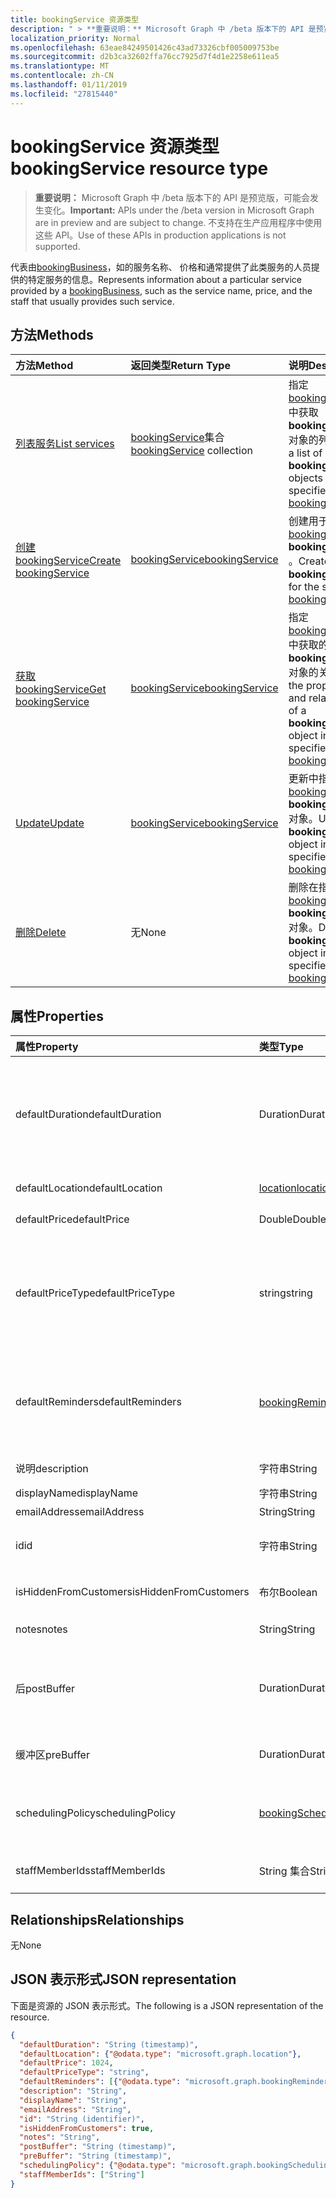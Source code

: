 ```yaml
---
title: bookingService 资源类型
description: " > **重要说明：** Microsoft Graph 中 /beta 版本下的 API 是预览版，可能会发生变化。 不支持在生产应用程序中使用这些 API。"
localization_priority: Normal
ms.openlocfilehash: 63eae84249501426c43ad73326cbf005009753be
ms.sourcegitcommit: d2b3ca32602ffa76cc7925d7f4d1e2258e611ea5
ms.translationtype: MT
ms.contentlocale: zh-CN
ms.lasthandoff: 01/11/2019
ms.locfileid: "27815440"
---
```

# <a name="bookingservice-resource-type"></a><span data-ttu-id="a2f6a-104">bookingService 资源类型</span><span class="sxs-lookup"><span data-stu-id="a2f6a-104">bookingService resource type</span></span>

 > <span data-ttu-id="a2f6a-105">**重要说明：** Microsoft Graph 中 /beta 版本下的 API 是预览版，可能会发生变化。</span><span class="sxs-lookup"><span data-stu-id="a2f6a-105">**Important:** APIs under the /beta version in Microsoft Graph are in preview and are subject to change.</span></span> <span data-ttu-id="a2f6a-106">不支持在生产应用程序中使用这些 API。</span><span class="sxs-lookup"><span data-stu-id="a2f6a-106">Use of these APIs in production applications is not supported.</span></span>
 
<span data-ttu-id="a2f6a-107">代表由[bookingBusiness](bookingbusiness.md)，如的服务名称、 价格和通常提供了此类服务的人员提供的特定服务的信息。</span><span class="sxs-lookup"><span data-stu-id="a2f6a-107">Represents information about a particular service provided by a [bookingBusiness](bookingbusiness.md), such as the service name, price, and the staff that usually provides such service.</span></span>

## <a name="methods"></a><span data-ttu-id="a2f6a-108">方法</span><span class="sxs-lookup"><span data-stu-id="a2f6a-108">Methods</span></span>

| <span data-ttu-id="a2f6a-109">方法</span><span class="sxs-lookup"><span data-stu-id="a2f6a-109">Method</span></span>           | <span data-ttu-id="a2f6a-110">返回类型</span><span class="sxs-lookup"><span data-stu-id="a2f6a-110">Return Type</span></span>    |<span data-ttu-id="a2f6a-111">说明</span><span class="sxs-lookup"><span data-stu-id="a2f6a-111">Description</span></span>|
|:---------------|:--------|:----------|
|[<span data-ttu-id="a2f6a-112">列表服务</span><span class="sxs-lookup"><span data-stu-id="a2f6a-112">List services</span></span>](../api/bookingbusiness-list-services.md) | <span data-ttu-id="a2f6a-113">[bookingService](bookingservice.md)集合</span><span class="sxs-lookup"><span data-stu-id="a2f6a-113">[bookingService](bookingservice.md) collection</span></span> | <span data-ttu-id="a2f6a-114">指定[bookingbusiness](../resources/bookingbusiness.md)中获取**bookingService**对象的列表。</span><span class="sxs-lookup"><span data-stu-id="a2f6a-114">Get a list of **bookingService** objects in the specified [bookingbusiness](../resources/bookingbusiness.md).</span></span>|
|[<span data-ttu-id="a2f6a-115">创建 bookingService</span><span class="sxs-lookup"><span data-stu-id="a2f6a-115">Create bookingService</span></span>](../api/bookingbusiness-post-services.md) | [<span data-ttu-id="a2f6a-116">bookingService</span><span class="sxs-lookup"><span data-stu-id="a2f6a-116">bookingService</span></span>](bookingservice.md) | <span data-ttu-id="a2f6a-117">创建用于指定[bookingbusiness](../resources/bookingbusiness.md) **bookingService** 。</span><span class="sxs-lookup"><span data-stu-id="a2f6a-117">Create a **bookingService** for the specified [bookingbusiness](../resources/bookingbusiness.md).</span></span> |
|[<span data-ttu-id="a2f6a-118">获取 bookingService</span><span class="sxs-lookup"><span data-stu-id="a2f6a-118">Get bookingService</span></span>](../api/bookingservice-get.md) | [<span data-ttu-id="a2f6a-119">bookingService</span><span class="sxs-lookup"><span data-stu-id="a2f6a-119">bookingService</span></span>](bookingservice.md) |<span data-ttu-id="a2f6a-120">指定[bookingbusiness](../resources/bookingbusiness.md)中获取的属性和**bookingService**对象的关系。</span><span class="sxs-lookup"><span data-stu-id="a2f6a-120">Get the properties and relationships of a **bookingService** object in the specified [bookingbusiness](../resources/bookingbusiness.md).</span></span>|
|[<span data-ttu-id="a2f6a-121">Update</span><span class="sxs-lookup"><span data-stu-id="a2f6a-121">Update</span></span>](../api/bookingservice-update.md) | [<span data-ttu-id="a2f6a-122">bookingService</span><span class="sxs-lookup"><span data-stu-id="a2f6a-122">bookingService</span></span>](bookingservice.md)    |<span data-ttu-id="a2f6a-123">更新中指定[bookingbusiness](../resources/bookingbusiness.md) **bookingService**对象。</span><span class="sxs-lookup"><span data-stu-id="a2f6a-123">Update a **bookingService** object in the specified [bookingbusiness](../resources/bookingbusiness.md).</span></span> |
|[<span data-ttu-id="a2f6a-124">删除</span><span class="sxs-lookup"><span data-stu-id="a2f6a-124">Delete</span></span>](../api/bookingservice-delete.md) | <span data-ttu-id="a2f6a-125">无</span><span class="sxs-lookup"><span data-stu-id="a2f6a-125">None</span></span> |<span data-ttu-id="a2f6a-126">删除在指定[bookingbusiness](../resources/bookingbusiness.md) **bookingService**对象。</span><span class="sxs-lookup"><span data-stu-id="a2f6a-126">Delete a **bookingService** object in the specified [bookingbusiness](../resources/bookingbusiness.md).</span></span> |

## <a name="properties"></a><span data-ttu-id="a2f6a-127">属性</span><span class="sxs-lookup"><span data-stu-id="a2f6a-127">Properties</span></span>
| <span data-ttu-id="a2f6a-128">属性</span><span class="sxs-lookup"><span data-stu-id="a2f6a-128">Property</span></span>     | <span data-ttu-id="a2f6a-129">类型</span><span class="sxs-lookup"><span data-stu-id="a2f6a-129">Type</span></span>   |<span data-ttu-id="a2f6a-130">Description</span><span class="sxs-lookup"><span data-stu-id="a2f6a-130">Description</span></span>|
|:---------------|:--------|:----------|
|<span data-ttu-id="a2f6a-131">defaultDuration</span><span class="sxs-lookup"><span data-stu-id="a2f6a-131">defaultDuration</span></span>|<span data-ttu-id="a2f6a-132">Duration</span><span class="sxs-lookup"><span data-stu-id="a2f6a-132">Duration</span></span>|<span data-ttu-id="a2f6a-133">默认服务中的天、 小时、 分钟和秒数字表示的长度。</span><span class="sxs-lookup"><span data-stu-id="a2f6a-133">The default length of the service, represented in numbers of days, hours, minutes, and seconds.</span></span> <span data-ttu-id="a2f6a-134">例如，P11D23H59M59.999999999999S。</span><span class="sxs-lookup"><span data-stu-id="a2f6a-134">For example, P11D23H59M59.999999999999S.</span></span> |
|<span data-ttu-id="a2f6a-135">defaultLocation</span><span class="sxs-lookup"><span data-stu-id="a2f6a-135">defaultLocation</span></span>|[<span data-ttu-id="a2f6a-136">location</span><span class="sxs-lookup"><span data-stu-id="a2f6a-136">location</span></span>](location.md)|<span data-ttu-id="a2f6a-137">服务的默认物理位置。</span><span class="sxs-lookup"><span data-stu-id="a2f6a-137">The default physical location for the service.</span></span>|
|<span data-ttu-id="a2f6a-138">defaultPrice</span><span class="sxs-lookup"><span data-stu-id="a2f6a-138">defaultPrice</span></span>|<span data-ttu-id="a2f6a-139">Double</span><span class="sxs-lookup"><span data-stu-id="a2f6a-139">Double</span></span>|<span data-ttu-id="a2f6a-140">该服务默认货币价格。</span><span class="sxs-lookup"><span data-stu-id="a2f6a-140">The default monetary price for the service.</span></span>|
|<span data-ttu-id="a2f6a-141">defaultPriceType</span><span class="sxs-lookup"><span data-stu-id="a2f6a-141">defaultPriceType</span></span>|<span data-ttu-id="a2f6a-142">string</span><span class="sxs-lookup"><span data-stu-id="a2f6a-142">string</span></span>|<span data-ttu-id="a2f6a-143">负责服务的默认方式。</span><span class="sxs-lookup"><span data-stu-id="a2f6a-143">The default way the service is charged.</span></span> <span data-ttu-id="a2f6a-144">可取值为：`undefined`、`fixedPrice`、`startingAt`、`hourly`、`free`、`priceVaries`、`callUs`、`notSet`。</span><span class="sxs-lookup"><span data-stu-id="a2f6a-144">Possible values are: `undefined`, `fixedPrice`, `startingAt`, `hourly`, `free`, `priceVaries`, `callUs`, `notSet`.</span></span>|
|<span data-ttu-id="a2f6a-145">defaultReminders</span><span class="sxs-lookup"><span data-stu-id="a2f6a-145">defaultReminders</span></span>|<span data-ttu-id="a2f6a-146">[bookingReminder](bookingreminder.md)集合</span><span class="sxs-lookup"><span data-stu-id="a2f6a-146">[bookingReminder](bookingreminder.md) collection</span></span>|<span data-ttu-id="a2f6a-147">默认设置的该服务的约会的提醒。</span><span class="sxs-lookup"><span data-stu-id="a2f6a-147">The default set of reminders for an appointment of this service.</span></span> <span data-ttu-id="a2f6a-148">此属性的值时，可仅读取此**bookingService**由其 id。</span><span class="sxs-lookup"><span data-stu-id="a2f6a-148">The value of this property is available only when reading this **bookingService** by its ID.</span></span>|
|<span data-ttu-id="a2f6a-149">说明</span><span class="sxs-lookup"><span data-stu-id="a2f6a-149">description</span></span>|<span data-ttu-id="a2f6a-150">字符串</span><span class="sxs-lookup"><span data-stu-id="a2f6a-150">String</span></span>|<span data-ttu-id="a2f6a-151">服务的文本说明。</span><span class="sxs-lookup"><span data-stu-id="a2f6a-151">A text description for the service.</span></span>|
|<span data-ttu-id="a2f6a-152">displayName</span><span class="sxs-lookup"><span data-stu-id="a2f6a-152">displayName</span></span>|<span data-ttu-id="a2f6a-153">字符串</span><span class="sxs-lookup"><span data-stu-id="a2f6a-153">String</span></span>|<span data-ttu-id="a2f6a-154">服务名称。</span><span class="sxs-lookup"><span data-stu-id="a2f6a-154">A service name.</span></span>|
|<span data-ttu-id="a2f6a-155">emailAddress</span><span class="sxs-lookup"><span data-stu-id="a2f6a-155">emailAddress</span></span>|<span data-ttu-id="a2f6a-156">String</span><span class="sxs-lookup"><span data-stu-id="a2f6a-156">String</span></span>|<span data-ttu-id="a2f6a-157">电子邮件地址</span><span class="sxs-lookup"><span data-stu-id="a2f6a-157">An email address</span></span>|
|<span data-ttu-id="a2f6a-158">id</span><span class="sxs-lookup"><span data-stu-id="a2f6a-158">id</span></span>|<span data-ttu-id="a2f6a-159">字符串</span><span class="sxs-lookup"><span data-stu-id="a2f6a-159">String</span></span>|<span data-ttu-id="a2f6a-160">该服务，以 GUID 格式的 ID。</span><span class="sxs-lookup"><span data-stu-id="a2f6a-160">The ID of that service, in a GUID format.</span></span> <span data-ttu-id="a2f6a-161">此为只读属性。</span><span class="sxs-lookup"><span data-stu-id="a2f6a-161">Read-only.</span></span>|
|<span data-ttu-id="a2f6a-162">isHiddenFromCustomers</span><span class="sxs-lookup"><span data-stu-id="a2f6a-162">isHiddenFromCustomers</span></span>|<span data-ttu-id="a2f6a-163">布尔</span><span class="sxs-lookup"><span data-stu-id="a2f6a-163">Boolean</span></span>|<span data-ttu-id="a2f6a-164">True 表示该服务不是预定的客户。</span><span class="sxs-lookup"><span data-stu-id="a2f6a-164">True means this service is not available to customers for booking.</span></span>|
|<span data-ttu-id="a2f6a-165">notes</span><span class="sxs-lookup"><span data-stu-id="a2f6a-165">notes</span></span>|<span data-ttu-id="a2f6a-166">String</span><span class="sxs-lookup"><span data-stu-id="a2f6a-166">String</span></span>|<span data-ttu-id="a2f6a-167">有关此服务的其他信息。</span><span class="sxs-lookup"><span data-stu-id="a2f6a-167">Additional information about this service.</span></span>|
|<span data-ttu-id="a2f6a-168">后</span><span class="sxs-lookup"><span data-stu-id="a2f6a-168">postBuffer</span></span>|<span data-ttu-id="a2f6a-169">Duration</span><span class="sxs-lookup"><span data-stu-id="a2f6a-169">Duration</span></span>|<span data-ttu-id="a2f6a-170">此服务的时间为缓冲区之后为约会结束，且在下一步之前客户约会可以为预约。</span><span class="sxs-lookup"><span data-stu-id="a2f6a-170">The time to buffer after an appointment for this service ends, and before the next customer appointment can be booked.</span></span>|
|<span data-ttu-id="a2f6a-171">缓冲区</span><span class="sxs-lookup"><span data-stu-id="a2f6a-171">preBuffer</span></span>|<span data-ttu-id="a2f6a-172">Duration</span><span class="sxs-lookup"><span data-stu-id="a2f6a-172">Duration</span></span>|<span data-ttu-id="a2f6a-173">缓冲区之前可以启动此服务的约会的时间。</span><span class="sxs-lookup"><span data-stu-id="a2f6a-173">The time to buffer before an appointment for this service can start.</span></span>|
|<span data-ttu-id="a2f6a-174">schedulingPolicy</span><span class="sxs-lookup"><span data-stu-id="a2f6a-174">schedulingPolicy</span></span>|[<span data-ttu-id="a2f6a-175">bookingSchedulingPolicy</span><span class="sxs-lookup"><span data-stu-id="a2f6a-175">bookingSchedulingPolicy</span></span>](bookingschedulingpolicy.md)|<span data-ttu-id="a2f6a-176">确定如何创建和管理服务此类型的约会的策略集。</span><span class="sxs-lookup"><span data-stu-id="a2f6a-176">The set of policies that determine how appointments for this type of service should be created and managed.</span></span>|
|<span data-ttu-id="a2f6a-177">staffMemberIds</span><span class="sxs-lookup"><span data-stu-id="a2f6a-177">staffMemberIds</span></span>|<span data-ttu-id="a2f6a-178">String 集合</span><span class="sxs-lookup"><span data-stu-id="a2f6a-178">String collection</span></span>|<span data-ttu-id="a2f6a-179">表示这些[员工](bookingstaffmember.md)提供此服务。</span><span class="sxs-lookup"><span data-stu-id="a2f6a-179">Represents those [staff members](bookingstaffmember.md) who provide this service.</span></span> |

## <a name="relationships"></a><span data-ttu-id="a2f6a-180">Relationships</span><span class="sxs-lookup"><span data-stu-id="a2f6a-180">Relationships</span></span>
<span data-ttu-id="a2f6a-181">无</span><span class="sxs-lookup"><span data-stu-id="a2f6a-181">None</span></span>


## <a name="json-representation"></a><span data-ttu-id="a2f6a-182">JSON 表示形式</span><span class="sxs-lookup"><span data-stu-id="a2f6a-182">JSON representation</span></span>

<span data-ttu-id="a2f6a-183">下面是资源的 JSON 表示形式。</span><span class="sxs-lookup"><span data-stu-id="a2f6a-183">The following is a JSON representation of the resource.</span></span>

<!-- {
  "blockType": "resource",
  "optionalProperties": [

  ],
  "@odata.type": "microsoft.graph.bookingService"
}-->

```json
{
  "defaultDuration": "String (timestamp)",
  "defaultLocation": {"@odata.type": "microsoft.graph.location"},
  "defaultPrice": 1024,
  "defaultPriceType": "string",
  "defaultReminders": [{"@odata.type": "microsoft.graph.bookingReminder"}],
  "description": "String",
  "displayName": "String",
  "emailAddress": "String",
  "id": "String (identifier)",
  "isHiddenFromCustomers": true,
  "notes": "String",
  "postBuffer": "String (timestamp)",
  "preBuffer": "String (timestamp)",
  "schedulingPolicy": {"@odata.type": "microsoft.graph.bookingSchedulingPolicy"},
  "staffMemberIds": ["String"]
}

```

<!-- uuid: 8fcb5dbc-d5aa-4681-8e31-b001d5168d79
2015-10-25 14:57:30 UTC -->
<!-- {
  "type": "#page.annotation",
  "description": "bookingService resource",
  "keywords": "",
  "section": "documentation",
  "tocPath": ""
}-->
